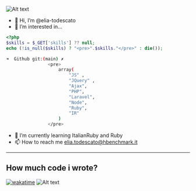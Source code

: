 ![Alt text](https://gifdb.com/images/high/rick-and-morty-robot-thank-you-8qgu52r5oui6ajkz.gif)
- 👋 Hi, I’m @elia-todescato
- 👀 I’m interested in...
```PHP
<?php
$skills = $_GET['skills'] ?? null;
echo (!is_null($skills) ? "<pre>".$skills."</pre>" : die());
```
```BASH
➜  Github git:(main) ✗ 
                <pre>
                    array(
                        "JS" ,
                        "JQuery" ,
                        "Ajax",
                        "PHP",
                        "Laravel",
                        "Node",
                        "Ruby",
                        "IR"
                    )
                </pre>
```
- 🌱 I’m currently learning ItalianRuby and Ruby
- 📫 How to reach me elia.todescato@hbenchmark.it
---
## How much code i wrote?
[![wakatime](https://wakatime.com/badge/user/5c186f10-199e-4b87-9466-cdf23181970b/project/e971664b-c668-4ea3-8197-1b26c473449a.svg)](https://wakatime.com/badge/user/5c186f10-199e-4b87-9466-cdf23181970b/project/e971664b-c668-4ea3-8197-1b26c473449a)
![Alt text](https://wakatime.com/share/@5c186f10-199e-4b87-9466-cdf23181970b/95383251-e4a8-4fad-989f-a6ce30da24db.svg)
